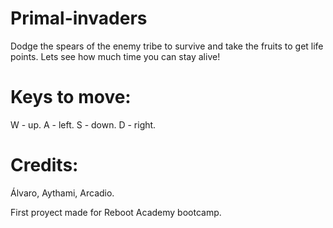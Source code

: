 # Primal-invaders
Dodge the spears of the enemy tribe to survive and take the fruits to get life points.
Lets see how much time you can stay alive!

# Keys to move: 
W - up. 
A - left. 
S - down. 
D - right.

# Credits:
Álvaro,
Aythami,
Arcadio.

First proyect made for Reboot Academy bootcamp.
